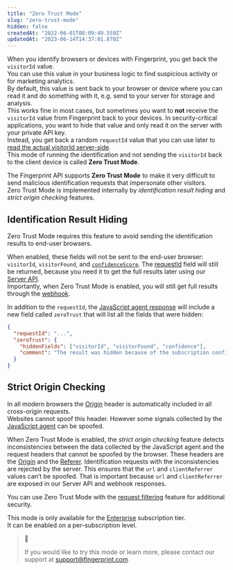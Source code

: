 ```yaml
---
title: "Zero Trust Mode"
slug: "zero-trust-mode"
hidden: false
createdAt: "2022-06-01T08:09:49.559Z"
updatedAt: "2023-06-14T14:37:01.870Z"
---
```

When you identify browsers or devices with Fingerprint, you get back the `visitorId` value.  
You can use this value in your business logic to find suspicious activity or for marketing analytics.  
By default, this value is sent back to your browser or device where you can read it and do something with it, e.g. send to your server for storage and analysis.  
This works fine in most cases, but sometimes you want to **not** receive the `visitorId` value from Fingerprint back to your devices. In security-critical applications, you want to hide that value and only read it on the server with your private API key.  
Instead, you get back a random `requestId` value that you can use later to [read the actual visitorId server-side](doc:server-api#get-events-identification--bot-detection).  
This mode of running the identification and not sending the `visitorId` back to the client device is called **Zero Trust Mode**.

The Fingerprint API supports **Zero Trust Mode** to make it very difficult to send malicious identification requests that impersonate other visitors.  
Zero Trust Mode is implemented internally by _identification result hiding_ and _strict origin checking_ features.

## Identification Result Hiding

Zero Trust Mode requires this feature to avoid sending the identification results to end-user  browsers.

When enabled, these fields will not be sent to the end-user browser: `visitorId`, `visitorFound`, and [`confidenceScore`](doc:understanding-your-confidence-score). The [requestId](doc:server-api#requestid) field will still be returned, because you need it to get the full results later using our [Server API](doc:server-api#get-events-identification--bot-detection).  
Importantly, when Zero Trust Mode is enabled, you will still get full results through the [webhook](doc:webhooks).

In addition to the `requestId`, the [JavaScript agent response](doc:js-agent#extendedresult) will include a new field called `zeroTrust` that will list all the fields that were hidden:

```json
{
  "requestId": "...",
  "zeroTrust": {
    "hiddenFields": ["visitorId", "visitorFound", "confidence"],
    "comment": "The result was hidden because of the subscription configuration."
  }
}
```

## Strict Origin Checking

In all modern browsers the [Origin](https://developer.mozilla.org/en-US/docs/Web/HTTP/Headers/Origin) header is automatically included in all cross-origin requests.  
Websites cannot spoof this header. However some signals collected by the [JavaScript agent](doc:js-agent) can be spoofed.

When Zero Trust Mode is enabled, the _strict origin checking_ feature detects inconsistencies between the data collected by the JavaScript agent and the request headers that cannot be spoofed by the browser. These headers are the [Origin](https://developer.mozilla.org/en-US/docs/Web/HTTP/Headers/Origin) and the [Referer](https://developer.mozilla.org/en-US/docs/Web/HTTP/Headers/Referer). Identification requests with the inconsistencies are rejected by the server. This ensures that the `url` and `clientReferrer` values can’t be spoofed. That is important because `url` and `clientReferrer` are exposed in our Server API and webhook responses.

You can use Zero Trust Mode with the [request filtering](doc:request-filtering) feature for additional security.

This mode is only available for the [Enterprise](https://fingerprintjs.com/pricing/) subscription tier.  
It can be enabled on a per-subscription level.

> 📘 
> 
> If you would like to try this mode or learn more, please contact our support at [support@fingerprint.com](mailto:support@fingerprint.com).